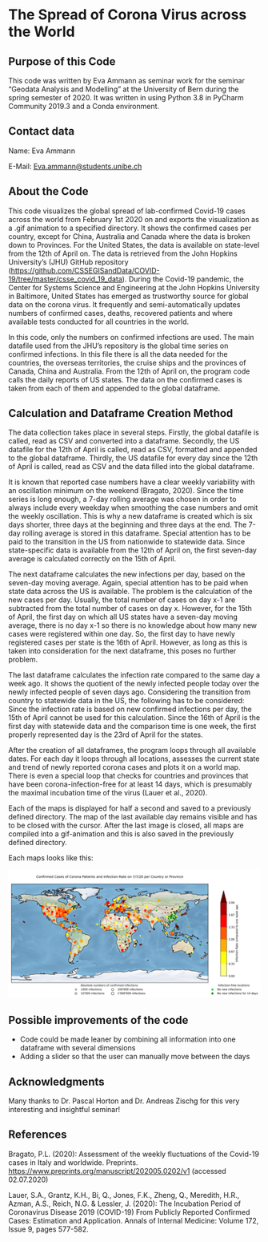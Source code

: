 # The Spread of Corona Virus across the World

## Purpose of this Code
This code was written by Eva Ammann as seminar work for the seminar “Geodata Analysis and Modelling” at the University of Bern during the spring semester of 2020. 
It was written in using Python 3.8 in PyCharm Community 2019.3 and a Conda environment.

## Contact data
Name: Eva Ammann

E-Mail: Eva.ammann@students.unibe.ch

## About the Code
This code visualizes the global spread of lab-confirmed Covid-19 cases across the world from February 1st 2020 on and exports the visualization as a .gif animation to a specified directory. It shows the confirmed cases per country, except for China, Australia and Canada where the data is broken down to Provinces. For the United States, the data is available on state-level from the 12th of April on. 
The data is retrieved from the John Hopkins University’s (JHU) GitHub repository (https://github.com/CSSEGISandData/COVID-19/tree/master/csse_covid_19_data). During the Covid-19 pandemic, the Center for Systems Science and Engineering at the John Hopkins University in Baltimore, United States has emerged as trustworthy source for global data on the corona virus. It frequently and semi-automatically updates numbers of confirmed cases, deaths, recovered patients and where available tests conducted for all countries in the world. 

In this code, only the numbers on confirmed infections are used. The main datafile used from the JHU’s repository is the global time series on confirmed infections. In this file there is all the data needed for the countries, the overseas territories, the cruise ships and the provinces of Canada, China and Australia. From the 12th of April on, the program code calls the daily reports of US states. The data on the confirmed cases is taken from each of them and appended to the global dataframe.

## Calculation and Dataframe Creation Method
The data collection takes place in several steps. Firstly, the global datafile is called, read as CSV and converted into a dataframe. Secondly, the US datafile for the 12th of April is called, read as CSV, formatted and appended to the global dataframe. Thirdly, the US datafile for every day since the 12th of April is called, read as CSV and the data filled into the global dataframe.

It is known that reported case numbers have a clear weekly variability with an oscillation minimum on the weekend (Bragato, 2020). Since the time series is long enough, a 7-day rolling average was chosen in order to always include every weekday when smoothing the case numbers and omit the weekly oscillation. This is why a new dataframe is created which is six days shorter, three days at the beginning and three days at the end. The 7-day rolling average is stored in this dataframe. Special attention has to be paid to the transition in the US from nationwide to statewide data. Since state-specific data is available from the 12th of April on, the first seven-day average is calculated correctly on the 15th of April. 

The next dataframe calculates the new infections per day, based on the seven-day moving average. Again, special attention has to be paid when state data across the US is available. The problem is the calculation of the new cases per day. Usually, the total number of cases on day x-1 are subtracted from the total number of cases on day x. However, for the 15th of April, the first day on which all US states have a seven-day moving average, there is no day  x-1 so there is no knowledge about how many new cases were registered within one day. So, the first day to have newly registered cases per state is the 16th of April. However, as long as this is taken into consideration for the next dataframe, this poses no further problem. 

The last dataframe calculates the infection rate compared to the same day a week ago. It shows the quotient of the newly infected people today over the newly infected people of seven days ago. Considering the transition from country to statewide data in the US, the following has to be considered: Since the infection rate is based on new confirmed infections per day, the 15th of April cannot be used for this calculation. Since the 16th of April is the first day with statewide data and the comparison time is one week, the first properly represented day is the 23rd of April for the states.

After the creation of all dataframes, the program loops through all available dates. For each day it loops through all locations, assesses the current state and trend of newly reported corona cases and plots it on a world map. There is even a special loop that checks for countries and provinces that have been corona-infection-free for at least 14 days, which is presumably the maximal incubation time of the virus (Lauer et al., 2020).

Each of the maps is displayed for half a second and saved to a previously defined directory. The map of the last available day remains visible and has to be closed with the cursor. After the last image is closed, all maps are compiled into a gif-animation and this is also saved in the previously defined directory. 

Each maps looks like this:

![Corona Map](https://github.com/unibe-geodata-modelling/2020-covid-19-mapping/blob/master/CoronaMap_157.png)


## Possible improvements of the code
- Code could be made leaner by combining all information into one dataframe with several dimensions
- Adding a slider so that the user can manually move between the days


## Acknowledgments
Many thanks to Dr. Pascal Horton and Dr. Andreas Zischg for this very interesting and insightful seminar!

## References
Bragato, P.L. (2020): Assessment of the weekly fluctuations of the Covid-19 cases in Italy and worldwide. Preprints. https://www.preprints.org/manuscript/202005.0202/v1 (accessed 02.07.2020)

Lauer, S.A., Grantz, K.H., Bi, Q., Jones, F.K., Zheng, Q., Meredith, H.R., Azman, A.S., Reich, N.G. & Lessler, J. (2020): The Incubation Period of Coronavirus Disease 2019 (COVID-19) From Publicly Reported Confirmed Cases: Estimation and Application. Annals of Internal Medicine: Volume 172, Issue 9, pages 577-582.
